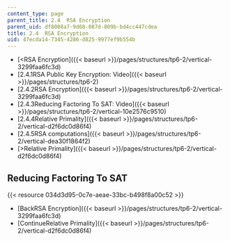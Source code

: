 ```yaml
---
content_type: page
parent_title: 2.4  RSA Encryption
parent_uid: df8008a7-9d68-087d-809b-bd4cc447cdea
title: 2.4  RSA Encryption
uid: 47ecda14-7345-4286-d825-9977ef9b554b
---
```


*   [<RSA Encryption]({{< baseurl >}}/pages/structures/tp6-2/vertical-3299faa6fc3d)
*   [2.4.1RSA Public Key Encryption: Video]({{< baseurl >}}/pages/structures/tp6-2)
*   [2.4.2RSA Encryption]({{< baseurl >}}/pages/structures/tp6-2/vertical-3299faa6fc3d)
*   [2.4.3Reducing Factoring To SAT: Video]({{< baseurl >}}/pages/structures/tp6-2/vertical-10e2576c9510)
*   [2.4.4Relative Primality]({{< baseurl >}}/pages/structures/tp6-2/vertical-d2f6dc0d86f4)
*   [2.4.5RSA computations]({{< baseurl >}}/pages/structures/tp6-2/vertical-dea30f1864f2)
*   [\>Relative Primality]({{< baseurl >}}/pages/structures/tp6-2/vertical-d2f6dc0d86f4)

Reducing Factoring To SAT
-------------------------

{{< resource 034d3d95-0c7e-aeae-33bc-b498f8a00c52 >}}

*   [BackRSA Encryption]({{< baseurl >}}/pages/structures/tp6-2/vertical-3299faa6fc3d)
*   [ContinueRelative Primality]({{< baseurl >}}/pages/structures/tp6-2/vertical-d2f6dc0d86f4)